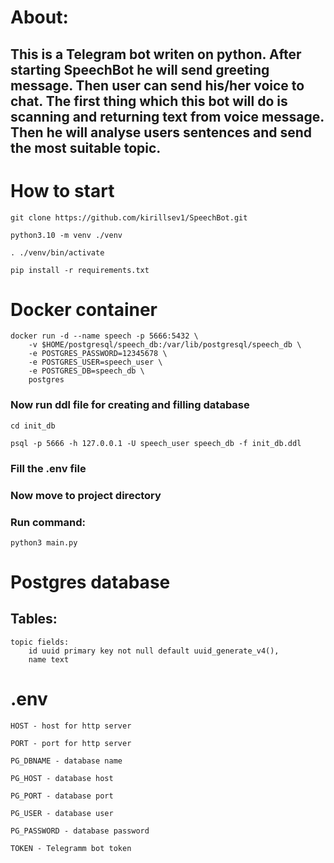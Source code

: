 # About:
## This is a Telegram bot writen on python. After starting SpeechBot he will send greeting message. Then user can send his/her voice to chat. The first thing which this bot will do is scanning and returning text from voice message. Then he will analyse users sentences and send the most suitable topic.

# How to start
    git clone https://github.com/kirillsev1/SpeechBot.git

    python3.10 -m venv ./venv

    . ./venv/bin/activate

    pip install -r requirements.txt

# Docker container
    docker run -d --name speech -p 5666:5432 \
        -v $HOME/postgresql/speech_db:/var/lib/postgresql/speech_db \
        -e POSTGRES_PASSWORD=12345678 \
        -e POSTGRES_USER=speech_user \
        -e POSTGRES_DB=speech_db \
        postgres

### Now run ddl file for creating and filling database

    cd init_db
    
    psql -p 5666 -h 127.0.0.1 -U speech_user speech_db -f init_db.ddl

### Fill the .env file
### Now move to project directory
### Run command:
    python3 main.py

# Postgres database
## Tables: 
    topic fields:
        id uuid primary key not null default uuid_generate_v4(),
        name text

# .env
    HOST - host for http server

    PORT - port for http server

    PG_DBNAME - database name

    PG_HOST - database host

    PG_PORT - database port

    PG_USER - database user

    PG_PASSWORD - database password

    TOKEN - Telegramm bot token